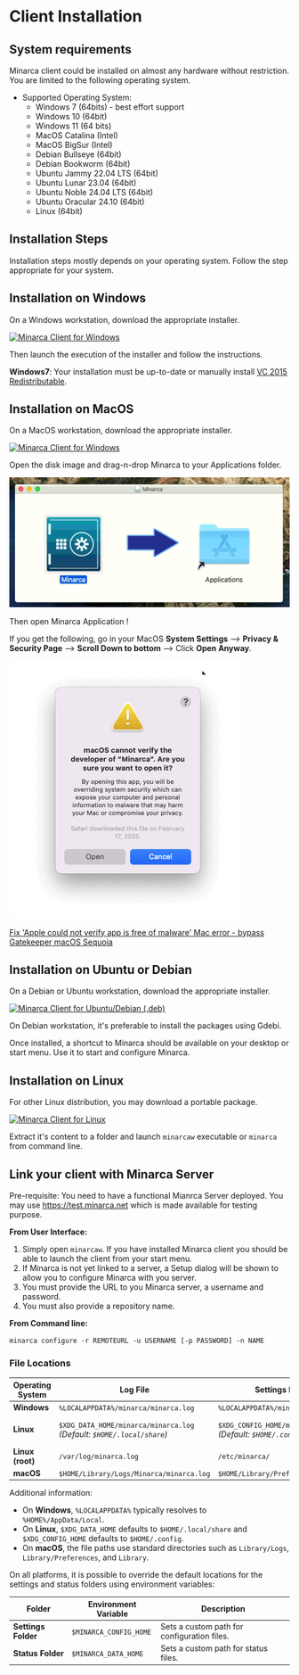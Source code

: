 # Client Installation

## System requirements

Minarca client could be installed on almost any hardware without
restriction. You are limited to the following operating system.

* Supported Operating System:
  * Windows 7 (64bits) - best effort support
  * Windows 10 (64bit)
  * Windows 11 (64 bits)
  * MacOS Catalina (Intel)
  * MacOS BigSur (Intel)
  * Debian Bullseye (64bit)
  * Debian Bookworm (64bit)
  * Ubuntu Jammy 22.04 LTS (64bit)
  * Ubuntu Lunar 23.04 (64bit)
  * Ubuntu Noble 24.04 LTS (64bit)
  * Ubuntu Oracular 24.10 (64bit)
  * Linux (64bit)

## Installation Steps

Installation steps mostly depends on your operating system. Follow the step appropriate for your system.

## Installation on Windows

On a Windows workstation, download the appropriate installer.

<a href="https://www.ikus-soft.com/archive/minarca/minarca-client-latest.exe"><img alt="Minarca Client for Windows" src="https://img.shields.io/badge/download-Minarca-blue?&logo=windows&style=for-the-badge"></a>

Then launch the execution of the installer and follow the instructions.

**Windows7**: Your installation must be up-to-date or manually install [VC 2015 Redistributable](https://www.microsoft.com/en-US/download/details.aspx?id=48145).

## Installation on MacOS

On a MacOS workstation, download the appropriate installer.

<a href="https://www.ikus-soft.com/archive/minarca/minarca-client-latest.dmg"><img alt="Minarca Client for Windows" src="https://img.shields.io/badge/download-Minarca-blue?&logo=apple&style=for-the-badge"></a>

Open the disk image and drag-n-drop Minarca to your Applications folder.

![Open Minarca Disk image with Finder](minarca-macos-disk-image.png)

Then open Minarca Application !

If you get the following, go in your MacOS **System Settings** --> **Privacy & Security Page** --> **Scroll Down to bottom** --> Click **Open Anyway**. 

![Minarca can't be open because Apple cannot check it for malicious software.](macos-installation-issue.png)

[Fix 'Apple could not verify app is free of malware' Mac error - bypass Gatekeeper macOS Sequoia](https://www.youtube.com/watch?v=biIvAM94b98) 


## Installation on Ubuntu or Debian

On a Debian or Ubuntu workstation, download the appropriate installer.

<a href="https://ikus-soft.com/archive/minarca/minarca-client-latest.deb"><img alt="Minarca Client for Ubuntu/Debian (.deb)" src="https://img.shields.io/badge/Debian-Minarca-blue?&logo=debian&style=for-the-badge"></a>

On Debian workstation, it's preferable to install the packages using Gdebi.

Once installed, a shortcut to Minarca should be available on your desktop or start menu. Use it to start and configure Minarca.

## Installation on Linux

For other Linux distribution, you may download a portable package.

<a href="https://www.ikus-soft.com/archive/minarca/minarca-client-latest.tar.gz"><img alt="Minarca Client for Linux" src="https://img.shields.io/badge/download-Minarca-blue?&logo=linux&style=for-the-badge"></a>

Extract it's content to a folder and launch `minarcaw` executable or `minarca` from command line.

## Link your client with Minarca Server

Pre-requisite: You need to have a functional Mianrca Server deployed. You may use <https://test.minarca.net> which is made available for testing purpose.

**From User Interface:**

1. Simply open `minarcaw`. If you have installed Minarca client you should be able to launch the client from your start menu.
2. If Minarca is not yet linked to a server, a Setup dialog will be shown to allow you to configure Minarca with you server.
3. You must provide the URL to you Minarca server, a username and password.
4. You must also provide a repository name.

**From Command line:**

    minarca configure -r REMOTEURL -u USERNAME [-p PASSWORD] -n NAME

### File Locations

| **Operating System** | **Log File**                          | **Settings Folder**                   | **Status Folder**                     |
|-----------------------|---------------------------------------|----------------------------------------|----------------------------------------|
| **Windows**           | `%LOCALAPPDATA%/minarca/minarca.log` | `%LOCALAPPDATA%/minarca/`             | `%LOCALAPPDATA%/minarca/`             |
| **Linux**             | `$XDG_DATA_HOME/minarca/minarca.log`<br>*(Default: `$HOME/.local/share`)* | `$XDG_CONFIG_HOME/minarca/`<br>*(Default: `$HOME/.config`)* | `$XDG_DATA_HOME/minarca/`<br>*(Default: `$HOME/.local/share`)* |
| **Linux (root)**      | `/var/log/minarca.log`               | `/etc/minarca/`                        | `/var/lib/minarca/`                   |
| **macOS**             | `$HOME/Library/Logs/Minarca/minarca.log` | `$HOME/Library/Preferences/Minarca`   | `$HOME/Library/Minarca`               |


Additional information:
- On **Windows**, `%LOCALAPPDATA%` typically resolves to `%HOME%/AppData/Local`.  
- On **Linux**, `$XDG_DATA_HOME` defaults to `$HOME/.local/share` and `$XDG_CONFIG_HOME` defaults to `$HOME/.config`.  
- On **macOS**, the file paths use standard directories such as `Library/Logs`, `Library/Preferences`, and `Library`.  

On all platforms, it is possible to override the default locations for the settings and status folders using environment variables:

| **Folder**           | **Environment Variable**   | **Description**                          |
|-----------------------|----------------------------|------------------------------------------|
| **Settings Folder**   | `$MINARCA_CONFIG_HOME`     | Sets a custom path for configuration files. |
| **Status Folder**     | `$MINARCA_DATA_HOME`       | Sets a custom path for status files.        |
